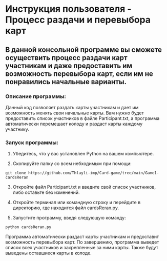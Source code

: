# Инструкция пользователя - Процесс раздачи и перевыбора карт 

## В данной консольной программе вы сможете осуществить процесс раздачи карт участникам и даже предоставить им возможность перевыбора карт, если им не понравились начальные варианты.

### Описание программы:
Данный код позволяет раздать карты участникам и дает им возможность менять свои начальные карты. Вам нужно будет предоставить список участников в файле Participant.txt, а программа автоматически перемешает колоду и раздаст карты каждому участнику.

### Запуск программы:
1. Убедитесь, что у вас установлен Python на вашем компьютере.
   
3. Скопируйте папку со всем небходимым при помощи: 
```
git clone https://github.com/Thlayli-imp/Card-game/tree/main/Game1-cardsReran
```
3. Откройте файл Participant.txt и введите свой список участников, либо оставьте без изменений.
   
5. Откройте терминал или командную строку и перейдите в директорию, где находится файл cardsReran.py.
   
7. Запустите программу, введя следующую команду:
```
python cardsReran.py
```

Программа автоматически раздаст карты участникам и предоставит возможность перевыбора карт.
По завершению, программа выведет список всех участников и закрепленные за ними карты. Также будут выведены оставшиеся карты в колоде.
